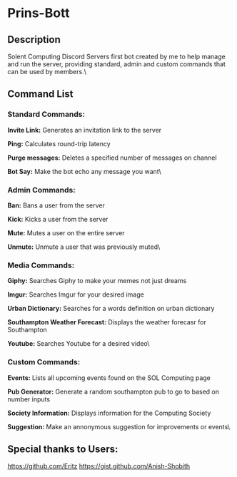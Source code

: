 # Prins-Bott
## Description
Solent Computing Discord Servers first bot created by me to help manage and run the server, providing standard, admin and custom commands that can be used by members.\

## Command List
### Standard Commands:
**Invite Link:** 
Generates an invitation link to the server 

**Ping:**
Calculates round-trip latency 

**Purge messages:**
Deletes a specified number of messages on channel 

**Bot Say:** 
Make the bot echo any message you want\


### Admin Commands:
**Ban:**
Bans a user from the server 

**Kick:**
Kicks a user from the server 

**Mute:**
Mutes a user on the entire server 

**Unmute:** 
Unmute a user that was previously muted\


### Media Commands:
**Giphy:**
Searches Giphy to make your memes not just dreams 

**Imgur:**
Searches Imgur for your desired image 

**Urban Dictionary:**
Searches for a words definition on urban dictionary 

**Southampton Weather Forecast:**
Displays the weather forecasr for Southampton 

**Youtube:** 
Searches Youtube for a desired video\


### Custom Commands:
**Events:**
Lists all upcoming events found on the SOL Computing page 

**Pub Generator:**
Generate a random southampton pub to go to based on number inputs 

**Society Information:**
Displays information for the Computing Society 

**Suggestion:** 
Make an annonymous suggestion for improvements or events\


## Special thanks to Users:
https://github.com/Eritz
https://gist.github.com/Anish-Shobith
